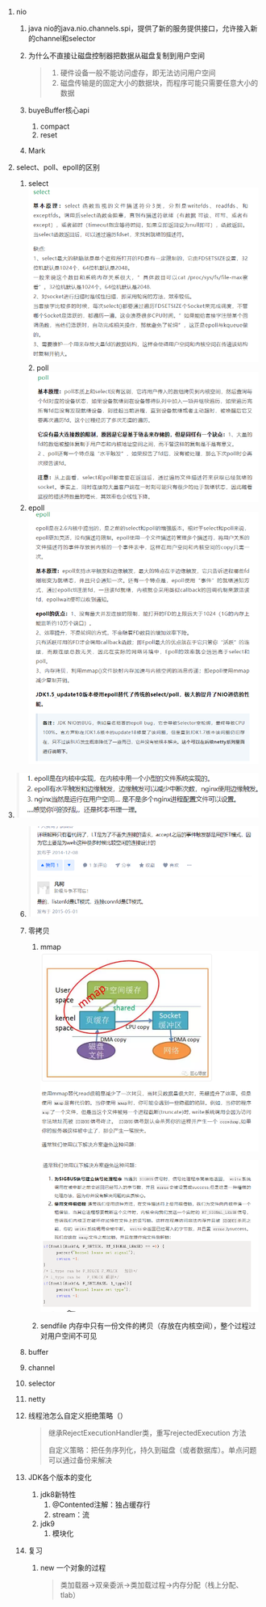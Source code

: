 1. nio

   1. java nio的java.nio.channels.spi，提供了新的服务提供接口，允许接入新的channel和selector

   2. 为什么不直接让磁盘控制器把数据从磁盘复制到用户空间
   
      > 1. 硬件设备一般不能访问虚存，即无法访问用户空间
      > 2. 磁盘传输是的固定大小的数据块，而程序可能只需要任意大小的数据
   
   3. buyeBuffer核心api
   
      1. compact
      2. reset
   3. Mark
   
4. select、poll、epoll的区别
   
   1. select    ![image-20210914152249696](image-20210914152249696.png)
      2. poll ![image-20210914152318089](image-20210914152318089.png)
   3. epoll ![image-20210914152339830](image-20210914152339830.png)
   
3. ![image-20210914203322784](image-20210914203322784.png)

   6. ![image-20210914203454462](image-20210914203454462.png)

   7. 零拷贝

      1. mmap ![image-20210914152522024](image-20210914152522024.png)

         ![image-20210914152538575](image-20210914152538575.png)

      2. sendfile 内存中只有一份文件的拷贝（存放在内核空间），整个过程过对用户空间不可见

   8. buffer

   9. channel

   10. selector

   11. netty

   12. 线程池怎么自定义拒绝策略（）

       > 继承RejectExecutionHandler类，重写rejectedExecution 方法
       >
       > 自定义策略：把任务序列化，持久到磁盘（或者数据库）。单点问题可以通过备份来解决
       
   13. JDK各个版本的变化

       1. jdk8新特性
          1. @Contented注解：独占缓存行
          2. stream：流
       2. jdk9
          1. 模块化
       
   14. 复习

       1. new 一个对象的过程

          > 类加载器->双亲委派->类加载过程->内存分配（栈上分配、tlab）

